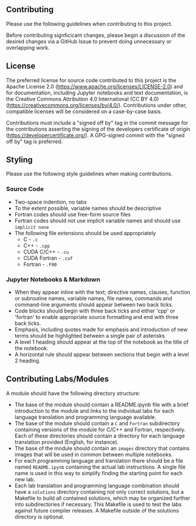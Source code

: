 Contributing
------------

Please use the following guidelines when contributing to this project. 

Before contributing signficicant changes, please begin a discussion of the
desired changes via a GitHub Issue to prevent doing unnecessary or overlapping
work.

## License

The preferred license for source code contributed to this project is the Apache
License 2.0 (https://www.apache.org/licenses/LICENSE-2.0) and for
documentation, including Jupyter notebooks and text documentation, is the
Creative Commons Attribution 4.0 International (CC BY 4.0)
(https://creativecommons.org/licenses/by/4.0/). Contributions under other,
compatible licenses will be considered on a case-by-case basis.

Contributions must include a "signed off by" tag in the commit message for the
contributions asserting the signing of the developers certificate of origin
(https://developercertificate.org/). A GPG-signed commit with the "signed off
by" tag is preferred.

## Styling

Please use the following style guidelines when making contributions.

### Source Code

* Two-space indention, no tabs
* To the extent possible, variable names should be descriptive
* Fortran codes should use free-form source files
* Fortran codes should not use implicit variable names and should use 
  `implicit none`
* The following file extensions should be used appropriately
  * C - `.c`
  * C++ - `.cpp`
  * CUDA C/C++ - `.cu`
  * CUDA Fortran - `.cuf`
  * Fortran - `.F90`

### Jupyter Notebooks & Markdown

* When they appear inline with the text; directive names, clauses, function or
  subroutine names, variable names, file names, commands and command-line
  arguments should appear between two back ticks.
* Code blocks should begin with three back ticks and either 'cpp' or 'fortran'
  to enable appropriate source formatting and end with three back ticks.
* Emphasis, including quotes made for emphasis and introduction of new terms
  should be highlighted between a single pair of asterisks
* A level 1 heading should appear at the top of the notebook as the title of
  the notebook.
* A horizontal rule should appear between sections that begin with a level 2
  heading.

## Contributing Labs/Modules

A module should have the following directory structure:

* The base of the module should contain a README.ipynb file with a brief
  introduction to the module and links to the individual labs for each
  language translation and programming language available.
* The base of the module should contain a `C` and `Fortran` subdirectory
  containing versions of the module for C/C++ and Fortran, respectively. Each
  of these directories should contain a directory for each language
  translation provided (English, for instance).
* The base of the module should contain an `images` directory that contains
  images that will be used in common between multiple notebooks. 
* For each programming language and translation there should be a file named
  `README.ipynb` containing the actual lab instructions. A single file name
  is used in this way to simplify finding the starting point for each new
  lab.
* Each lab translation and programming language combination should have a
  `solutions` directory containing not only correct solutions, but a Makefile
  to build all contained solutions, which may be organized further into
  subdirectories if necessary. This Makefile is used to test the labs against
  future compiler releases. A Makefile outside of the solutions directory is
  optional.


